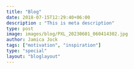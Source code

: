 ```yaml
---
title: "Blog"
date: 2018-07-15T12:29:40+06:00
description : "This is meta description"
type: post
image: images/blog/PXL_20230601_060414302.jpg
author: Jamica Jock
tags: ["motivation", "inspiration"]
type: "special"
layout: "bloglayout"
---
```

